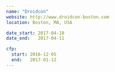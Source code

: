 ```yaml
---
name: "Droidcon"
website: http://www.droidcon-boston.com
location: Boston, MA, USA

date_start: 2017-04-10
date_end:   2017-04-11

cfp:
  start: 2016-12-05
  end:   2017-01-12  
---
```

